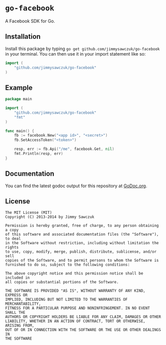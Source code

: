 # `go-facebook`

A Facebook SDK for Go.

## Installation

Install this package by typing `go get github.com/jimmysawczuk/go-facebook` in your terminal. You can then use it in your import statement like so:

```go
import (
	"github.com/jimmysawczuk/go-facebook"
)
```

## Example

```go
package main

import (
    "github.com/jimmysawczuk/go-facebook"
    "fmt"
)

func main() {
    fb := facebook.New("<app id>", "<secret>")
    fb.SetAccessToken("<token>")

    resp, err := fb.Api("/me", facebook.Get, nil)
    fmt.Println(resp, err)
}
```

## Documentation

You can find the latest godoc output for this repository at [GoDoc.org](http://godoc.org/github.com/jimmysawczuk/go-facebook).

## License

	The MIT License (MIT)
	Copyright (C) 2013-2014 by Jimmy Sawczuk

	Permission is hereby granted, free of charge, to any person obtaining a copy
	of this software and associated documentation files (the "Software"), to deal
	in the Software without restriction, including without limitation the rights
	to use, copy, modify, merge, publish, distribute, sublicense, and/or sell
	copies of the Software, and to permit persons to whom the Software is
	furnished to do so, subject to the following conditions:

	The above copyright notice and this permission notice shall be included in
	all copies or substantial portions of the Software.

	THE SOFTWARE IS PROVIDED "AS IS", WITHOUT WARRANTY OF ANY KIND, EXPRESS OR
	IMPLIED, INCLUDING BUT NOT LIMITED TO THE WARRANTIES OF MERCHANTABILITY,
	FITNESS FOR A PARTICULAR PURPOSE AND NONINFRINGEMENT. IN NO EVENT SHALL THE
	AUTHORS OR COPYRIGHT HOLDERS BE LIABLE FOR ANY CLAIM, DAMAGES OR OTHER
	LIABILITY, WHETHER IN AN ACTION OF CONTRACT, TORT OR OTHERWISE, ARISING FROM,
	OUT OF OR IN CONNECTION WITH THE SOFTWARE OR THE USE OR OTHER DEALINGS IN
	THE SOFTWARE
